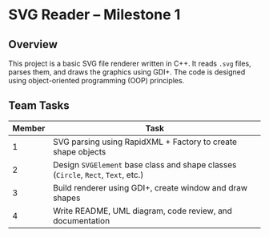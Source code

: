 # SVG Reader – Milestone 1

## Overview

This project is a basic SVG file renderer written in C++. It reads `.svg` files, parses them, and draws the graphics using GDI+. The code is designed using object-oriented programming (OOP) principles.

## Team Tasks

| Member | Task |
|--------|------|
| 1 | SVG parsing using RapidXML + Factory to create shape objects |
| 2 | Design `SVGElement` base class and shape classes (`Circle`, `Rect`, `Text`, etc.) |
| 3 | Build renderer using GDI+, create window and draw shapes |
| 4 | Write README, UML diagram, code review, and documentation |
